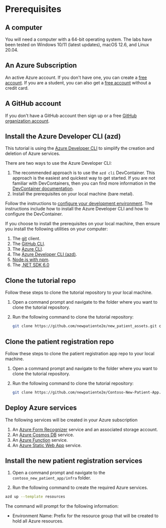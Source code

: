 # Prerequisites

## A computer

You will need a computer with a 64-bit operating system. The labs have been tested on Windows 10/11 (latest updates), macOS 12.6, and Linux 20.04.

## An Azure Subscription

An active Azure account. If you don't have one, you can create a [free account](https://azure.microsoft.com/free/cognitive-services/). If you are a student, you can also get a [free account](https://azure.microsoft.com/free/students/) without a credit card.

## A GitHub account

If you don't have a GitHub account then sign up or a free [GitHub organization account](https://docs.github.com/get-started/signing-up-for-github/signing-up-for-a-new-github-account).

## Install the Azure Developer CLI (azd)

This tutorial is using the [Azure Developer CLI](https://learn.microsoft.com/azure/developer/azure-developer-cli/overview?tabs=nodejs) to simplify the creation and deletion of Azure services.

There are two ways to use the Azure Developer CLI:

1. The recommended approach is to use the `azd cli` DevContainer. This approach is the easiest and quickest way to get started. If you are not familiar with DevContainers, then you can find more information in the [DevContainer documentation](https://code.visualstudio.com/docs/remote/containers).
1. Install the prerequisites on your local machine (bare metal).

Follow the instructions to [configure your development environment](https://learn.microsoft.com/azure/developer/azure-developer-cli/get-started?tabs=devcontainer%2Clinuxmac&pivots=programming-language-nodejs#configure-your-development-environment). The instructions include how to install the Azure Developer CLI and how to configure the DevContainer.

If you choose to install the prerequisites on your local machine, then ensure you install the following utilities on your computer:

1. The [git](https://git-scm.com/) client.
1. The [GitHub CLI](https://github.com/cli/cli).
1. The [Azure CLI](https://learn.microsoft.com/cli/azure/install-azure-cli).
1. The [Azure Developer CLI (azd)](https://learn.microsoft.com/azure/developer/azure-developer-cli/get-started?tabs=bare-metal%2Clinuxmac&pivots=programming-language-csharp#prerequisites).
1. [Node.js with npm](https://nodejs.org/).
1. The [.NET SDK 6.0](https://dotnet.microsoft.com/download/dotnet/6.0)

## Clone the tutorial repo

Follow these steps to clone the tutorial repository to your local machine.

1. Open a command prompt and navigate to the folder where you want to clone the tutorial repository.
1. Run the following command to clone the tutorial repository:

    ```bash
    git clone https://github.com/newpatiente2e/new_patient_assets.git contoso_new_patient_assets
    ```

## Clone the patient registration repo

Follow these steps to clone the patient registration app repo to your local machine.

1. Open a command prompt and navigate to the folder where you want to clone the tutorial repository.
1. Run the following command to clone the tutorial repository:

    ```bash
    git clone https://github.com/newpatiente2e/Contoso-New-Patient-App.git contoso_new_patient_app
    ```

## Deploy Azure services

The following services will be created in your Azure subscription

1. An [Azure Form Recognizer](https://azure.microsoft.com/services/form-recognizer) service and an associated storage account.
1. An [Azure Cosmos DB](https://learn.microsoft.com/azure/cosmos-db/introduction) service.
1. An [Azure Function](https://learn.microsoft.com/azure/azure-functions/) service.
1. An [Azure Static Web App](https://azure.microsoft.com/services/app-service/static/) service.

## Install the new patient registration services

1. Open a command prompt and navigate to the `contoso_new_patient_app/infra` folder.

1. Run the following command to create the required Azure services.

```bash
azd up --template resources
```

The command will prompt for the following information:

- Environment Name: Prefix for the resource group that will be created to hold all Azure resources.
